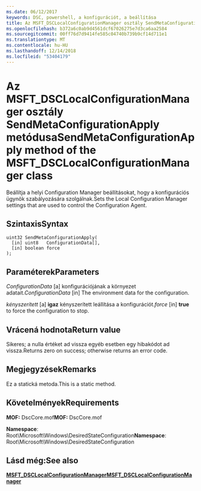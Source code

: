 ```yaml
---
ms.date: 06/12/2017
keywords: DSC, powershell, a konfigurációt, a beállítása
title: Az MSFT_DSCLocalConfigurationManager osztály SendMetaConfigurationApply metódusa
ms.openlocfilehash: b372a6c0ab9d4561dcf67026275e7d3ca6aa2584
ms.sourcegitcommit: 00ff76d7d9414fe585c04740b739b9cf14d711e1
ms.translationtype: MT
ms.contentlocale: hu-HU
ms.lasthandoff: 12/14/2018
ms.locfileid: "53404179"
---
```

# <a name="sendmetaconfigurationapply-method-of-the-msftdsclocalconfigurationmanager-class"></a><span data-ttu-id="ab8ba-103">Az MSFT_DSCLocalConfigurationManager osztály SendMetaConfigurationApply metódusa</span><span class="sxs-lookup"><span data-stu-id="ab8ba-103">SendMetaConfigurationApply method of the MSFT_DSCLocalConfigurationManager class</span></span>

<span data-ttu-id="ab8ba-104">Beállítja a helyi Configuration Manager beállításokat, hogy a konfigurációs ügynök szabályozására szolgálnak.</span><span class="sxs-lookup"><span data-stu-id="ab8ba-104">Sets the Local Configuration Manager settings that are used to control the Configuration Agent.</span></span>

## <a name="syntax"></a><span data-ttu-id="ab8ba-105">Szintaxis</span><span class="sxs-lookup"><span data-stu-id="ab8ba-105">Syntax</span></span>

```mof
uint32 SendMetaConfigurationApply(
  [in] uint8   ConfigurationData[],
  [in] boolean force
);
```

## <a name="parameters"></a><span data-ttu-id="ab8ba-106">Paraméterek</span><span class="sxs-lookup"><span data-stu-id="ab8ba-106">Parameters</span></span>

<span data-ttu-id="ab8ba-107">*ConfigurationData* \[a\] konfigurációjának a környezet adatait.</span><span class="sxs-lookup"><span data-stu-id="ab8ba-107">*ConfigurationData* \[in\] The environment data for the configuration.</span></span>

<span data-ttu-id="ab8ba-108">*kényszerített* \[a\] **igaz** kényszerített leállítása a konfigurációt.</span><span class="sxs-lookup"><span data-stu-id="ab8ba-108">*force* \[in\] **true** to force the configuration to stop.</span></span>

## <a name="return-value"></a><span data-ttu-id="ab8ba-109">Vrácená hodnota</span><span class="sxs-lookup"><span data-stu-id="ab8ba-109">Return value</span></span>

<span data-ttu-id="ab8ba-110">Sikeres; a nulla értéket ad vissza egyéb esetben egy hibakódot ad vissza.</span><span class="sxs-lookup"><span data-stu-id="ab8ba-110">Returns zero on success; otherwise returns an error code.</span></span>

## <a name="remarks"></a><span data-ttu-id="ab8ba-111">Megjegyzések</span><span class="sxs-lookup"><span data-stu-id="ab8ba-111">Remarks</span></span>

<span data-ttu-id="ab8ba-112">Ez a statická metoda.</span><span class="sxs-lookup"><span data-stu-id="ab8ba-112">This is a static method.</span></span>

## <a name="requirements"></a><span data-ttu-id="ab8ba-113">Követelmények</span><span class="sxs-lookup"><span data-stu-id="ab8ba-113">Requirements</span></span>

<span data-ttu-id="ab8ba-114">**MOF:** DscCore.mof</span><span class="sxs-lookup"><span data-stu-id="ab8ba-114">**MOF:** DscCore.mof</span></span>

<span data-ttu-id="ab8ba-115">**Namespace**: Root\Microsoft\Windows\DesiredStateConfiguration</span><span class="sxs-lookup"><span data-stu-id="ab8ba-115">**Namespace**: Root\Microsoft\Windows\DesiredStateConfiguration</span></span>

## <a name="see-also"></a><span data-ttu-id="ab8ba-116">Lásd még:</span><span class="sxs-lookup"><span data-stu-id="ab8ba-116">See also</span></span>

[<span data-ttu-id="ab8ba-117">**MSFT_DSCLocalConfigurationManager**</span><span class="sxs-lookup"><span data-stu-id="ab8ba-117">**MSFT_DSCLocalConfigurationManager**</span></span>](msft-dsclocalconfigurationmanager.md)